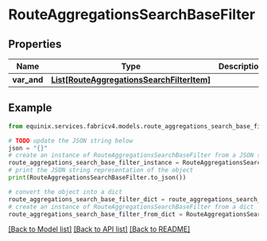 # RouteAggregationsSearchBaseFilter


## Properties

Name | Type | Description | Notes
------------ | ------------- | ------------- | -------------
**var_and** | [**List[RouteAggregationsSearchFilterItem]**](RouteAggregationsSearchFilterItem.md) |  | [optional] 

## Example

```python
from equinix.services.fabricv4.models.route_aggregations_search_base_filter import RouteAggregationsSearchBaseFilter

# TODO update the JSON string below
json = "{}"
# create an instance of RouteAggregationsSearchBaseFilter from a JSON string
route_aggregations_search_base_filter_instance = RouteAggregationsSearchBaseFilter.from_json(json)
# print the JSON string representation of the object
print(RouteAggregationsSearchBaseFilter.to_json())

# convert the object into a dict
route_aggregations_search_base_filter_dict = route_aggregations_search_base_filter_instance.to_dict()
# create an instance of RouteAggregationsSearchBaseFilter from a dict
route_aggregations_search_base_filter_from_dict = RouteAggregationsSearchBaseFilter.from_dict(route_aggregations_search_base_filter_dict)
```
[[Back to Model list]](../README.md#documentation-for-models) [[Back to API list]](../README.md#documentation-for-api-endpoints) [[Back to README]](../README.md)


